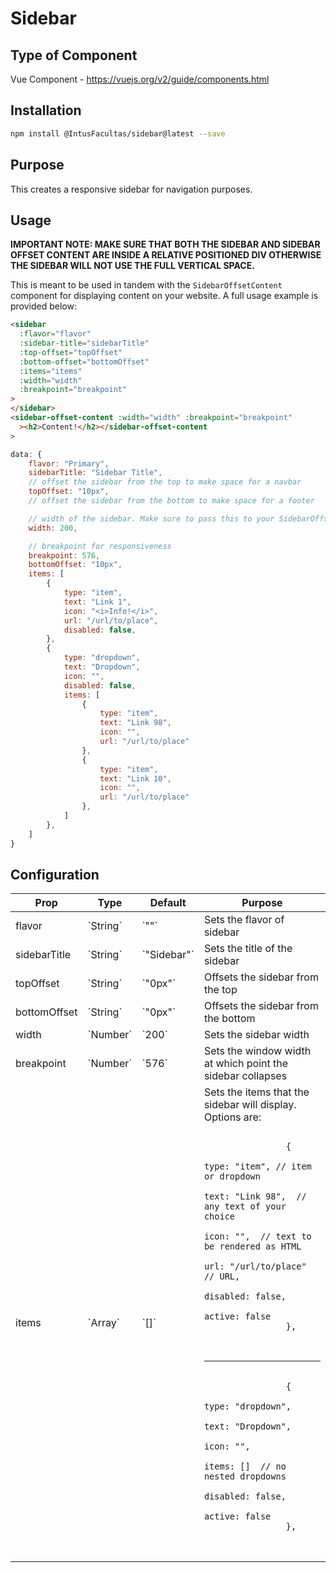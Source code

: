 # Sidebar

## Type of Component

Vue Component - https://vuejs.org/v2/guide/components.html

## Installation

```bash
npm install @IntusFacultas/sidebar@latest --save
```

## Purpose

This creates a responsive sidebar for navigation purposes.

## Usage

<b>IMPORTANT NOTE: MAKE SURE THAT BOTH THE SIDEBAR AND SIDEBAR OFFSET CONTENT ARE INSIDE A RELATIVE POSITIONED DIV OTHERWISE THE SIDEBAR WILL NOT USE THE FULL VERTICAL SPACE.</b>

This is meant to be used in tandem with the `SidebarOffsetContent` component for displaying content on your website. A full usage example is provided below:

```html
<sidebar
  :flavor="flavor"
  :sidebar-title="sidebarTitle"
  :top-offset="topOffset"
  :bottom-offset="bottomOffset"
  :items="items"
  :width="width"
  :breakpoint="breakpoint"
>
</sidebar>
<sidebar-offset-content :width="width" :breakpoint="breakpoint"
  ><h2>Content!</h2></sidebar-offset-content
>
```

```javascript
data: {
    flavor: "Primary",
    sidebarTitle: "Sidebar Title",
    // offset the sidebar from the top to make space for a navbar
    topOffset: "10px",
    // offset the sidebar from the bottom to make space for a footer

    // width of the sidebar. Make sure to pass this to your SidebarOffsetContent component as well
    width: 200,

    // breakpoint for responsiveness
    breakpoint: 576,
    bottomOffset: "10px",
    items: [
        {
            type: "item",
            text: "Link 1",
            icon: "<i>Info!</i>",
            url: "/url/to/place",
            disabled: false,
        },
        {
            type: "dropdown",
            text: "Dropdown",
            icon: "",
            disabled: false,
            items: [
                {
                    type: "item",
                    text: "Link 98",
                    icon: "",
                    url: "/url/to/place"
                },
                {
                    type: "item",
                    text: "Link 10",
                    icon: "",
                    url: "/url/to/place"
                },
            ]
        },
    ]
}
```

## Configuration

<table>
    <thead>
        <tr>
            <th>Prop</th>
            <th>Type</th>
            <th>Default</th>
            <th>Purpose</th>
        </tr>
    </thead>
    <tbody>
        <tr>
            <td>flavor</td>
            <td>`String`</td>
            <td>`""`</td>
            <td>Sets the flavor of sidebar</td>
        </tr>
        <tr>
            <td>sidebarTitle</td>
            <td>`String`</td>
            <td>`"Sidebar"`</td>
            <td>Sets the title of the sidebar</td>
        </tr>
        <tr>
            <td>topOffset</td>
            <td>`String`</td>
            <td>`"0px"`</td>
            <td>Offsets the sidebar from the top</td>
        </tr>
        <tr>
            <td>bottomOffset</td>
            <td>`String`</td>
            <td>`"0px"`</td>
            <td>Offsets the sidebar from the bottom</td>
        </tr>
        <tr>
            <td>width</td>
            <td>`Number`</td>
            <td>`200`</td>
            <td>Sets the sidebar width</td>
        </tr>
        <tr>
            <td>breakpoint</td>
            <td>`Number`</td>
            <td>`576`</td>
            <td>Sets the window width at which point the sidebar collapses</td>
        </tr>
        <tr>
            <td>items</td>
            <td>`Array`</td>
            <td>`[]`</td>
            <td>Sets the items that the sidebar will display. Options are: <br>
            <pre>
                <code>
                {
                    type: "item", // item or dropdown
                    text: "Link 98",  // any text of your choice
                    icon: "",  // text to be rendered as HTML
                    url: "/url/to/place"  // URL,
                    disabled: false,
                    active: false
                },
                </code>
            </pre>
            <hr>
            <pre>
                <code>
                {
                    type: "dropdown",
                    text: "Dropdown",
                    icon: "",
                    items: []  // no nested dropdowns
                    disabled: false,
                    active: false
                },
                </code>
            </pre>
            </td>
        </tr>
    </tbody>
</table>
